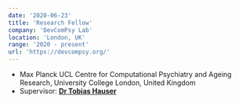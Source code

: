 ```yaml
---
date: '2020-06-23'
title: 'Research Fellow'
company: 'DevComPsy Lab'
location: 'London, UK'
range: '2020 - present'
url: 'https://devcompsy.org/'
---
```


- Max Planck UCL Centre for Computational Psychiatry and Ageing Research, University College London, United Kingdom
- Supervisor: **[Dr Tobias Hauser](https://devcompsy.org/)**
